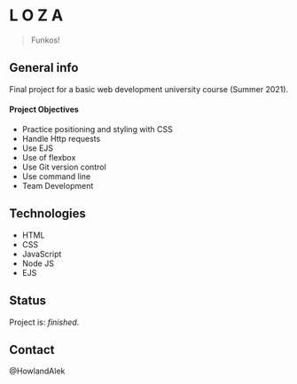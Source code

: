# L O Z A

> Funkos!

## General info

Final project for a basic web development university course (Summer 2021).

#### Project Objectives

- Practice positioning and styling with CSS
- Handle Http requests
- Use EJS
- Use of flexbox
- Use Git version control
- Use command line
- Team Development

## Technologies

- HTML
- CSS
- JavaScript
- Node JS
- EJS

## Status

Project is: _finished_.

## Contact

@HowlandAlek


